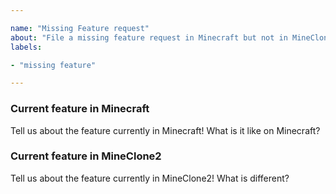 ```yaml
---

name: "Missing Feature request"
about: "File a missing feature request in Minecraft but not in MineClone2"
labels:

- "missing feature"

---
```


<!--
Thanks for taking the time to fill out this missing feature request!

Please follow our contributing guidelines first:
https://git.minetest.land/MineClone2/MineClone2/src/branch/master/CONTRIBUTING.md#rules-about-both-bugs-and-feature-requests

By submitting this issue, you agree to follow our Code of Conduct:
https://git.minetest.land/MineClone2/MineClone2/src/branch/master/CODE_OF_CONDUCT.md
-->

### Current feature in Minecraft
Tell us about the feature currently in Minecraft! What is it like on Minecraft?

### Current feature in MineClone2
Tell us about the feature currently in MineClone2! What is different?
